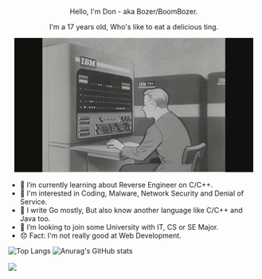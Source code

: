 <p align="center">
    Hello, I'm Don - aka Bozer/BoomBozer.
</p>

<p align="center">
    I'm a 17 years old, Who's like to eat a delicious ting.
</p>

<p align="center">
    <img src="qweoiuqweiu.gif" alt="Typing">
</p>

- 🌱 I’m currently learning about Reverse Engineer on C/C++.
- 🎩 I'm interested in Coding, Malware, Network Security and Denial of Service.
- 👾 I write Go mostly, But also know another language like C/C++ and Java too.
- 🧢 I’m looking to join some University with IT, CS or SE Major.
- 😞 Fact: I'm not really good at Web Development.

![Top Langs](https://github-readme-stats.vercel.app/api/top-langs/?username=Boz3r&show_icons=true)
![Anurag's GitHub stats](https://github-readme-stats.vercel.app/api?username=Boz3r&show_icons=true)

<a href="https://github.com/Boz3r/Fatebot-v0.4">
    <img align="center" src="https://github-readme-stats.vercel.app/api/pin/?username=Boz3r&repo=Fatebot-v0.3.1&show_owner=true&show_icons=true"/>
</a>
